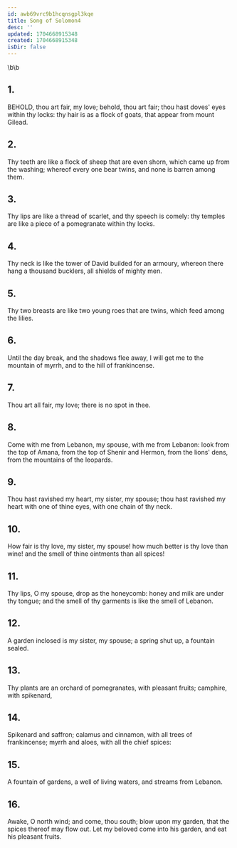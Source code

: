 ```yaml
---
id: awb69vrc9b1hcqnsgpl3kqe
title: Song of Solomon4
desc: ''
updated: 1704668915348
created: 1704668915348
isDir: false
---
```

\b\b
## 1.
BEHOLD, thou art fair, my love; behold, thou art fair; thou hast doves' eyes within thy locks: thy hair is as a flock of goats, that appear from mount Gilead.
## 2.
Thy teeth are like a flock of sheep that are even shorn, which came up from the washing; whereof every one bear twins, and none is barren among them.
## 3.
Thy lips are like a thread of scarlet, and thy speech is comely: thy temples are like a piece of a pomegranate within thy locks.
## 4.
Thy neck is like the tower of David builded for an armoury, whereon there hang a thousand bucklers, all shields of mighty men.
## 5.
Thy two breasts are like two young roes that are twins, which feed among the lilies.
## 6.
Until the day break, and the shadows flee away, I will get me to the mountain of myrrh, and to the hill of frankincense.
## 7.
Thou art all fair, my love; there is no spot in thee.
## 8.
Come with me from Lebanon, my spouse, with me from Lebanon: look from the top of Amana, from the top of Shenir and Hermon, from the lions' dens, from the mountains of the leopards.
## 9.
Thou hast ravished my heart, my sister, my spouse; thou hast ravished my heart with one of thine eyes, with one chain of thy neck.
## 10.
How fair is thy love, my sister, my spouse! how much better is thy love than wine! and the smell of thine ointments than all spices!
## 11.
Thy lips, O my spouse, drop as the honeycomb: honey and milk are under thy tongue; and the smell of thy garments is like the smell of Lebanon.
## 12.
A garden inclosed is my sister, my spouse; a spring shut up, a fountain sealed.
## 13.
Thy plants are an orchard of pomegranates, with pleasant fruits; camphire, with spikenard,
## 14.
Spikenard and saffron; calamus and cinnamon, with all trees of frankincense; myrrh and aloes, with all the chief spices:
## 15.
A fountain of gardens, a well of living waters, and streams from Lebanon.
## 16.
Awake, O north wind; and come, thou south; blow upon my garden, that the spices thereof may flow out. Let my beloved come into his garden, and eat his pleasant fruits.
